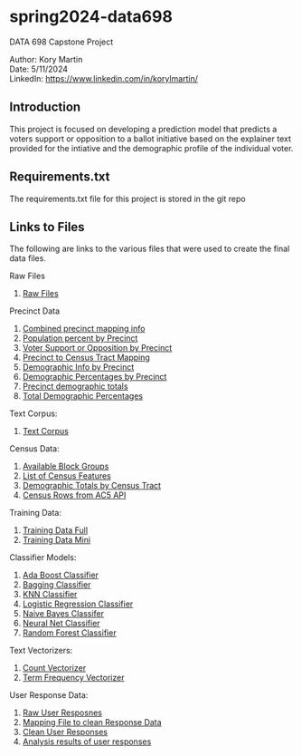 # spring2024-data698
DATA 698 Capstone Project

Author: Kory Martin  
Date: 5/11/2024  
LinkedIn: https://www.linkedin.com/in/korylmartin/

## Introduction
This project is focused on developing a prediction model that predicts a voters support or opposition to a ballot initiative based on the explainer text provided for the intiative and the demographic profile of the individual voter.

## Requirements.txt
The requirements.txt file for this project is stored in the git repo

## Links to Files
The following are links to the various files that were used to create the final data files. 

Raw Files
1. [Raw Files](https://data698-capstone-project.s3.us-west-2.amazonaws.com/raw_files/)

Precinct Data
1. [Combined precinct mapping info](https://data698-capstone-project.s3.us-west-2.amazonaws.com/clean_files/precinct_info.parquet)
2. [Population percent by Precinct](https://data698-capstone-project.s3.us-west-2.amazonaws.com/clean_files/precinct_percent_total.parquet)
3. [Voter Support or Opposition by Precinct](https://data698-capstone-project.s3.us-west-2.amazonaws.com/clean_files/voter_selection.parquet)
4. [Precinct to Census Tract Mapping](https://data698-capstone-project.s3.us-west-2.amazonaws.com/clean_files/precinct_census_mapping.parquet)
5. [Demographic Info by Precinct](https://data698-capstone-project.s3.us-west-2.amazonaws.com/clean_files/precinct_demo_info.parquet)
6. [Demographic Percentages by Precinct](https://data698-capstone-project.s3.us-west-2.amazonaws.com/clean_files/precinct_demographic_percentages.parquet)
7. [Precinct demographic totals](https://data698-capstone-project.s3.us-west-2.amazonaws.com/clean_files/precinct_demographic_totals.parquet)
8. [Total Demographic Percentages](https://data698-capstone-project.s3.us-west-2.amazonaws.com/clean_files/demographic_percentages.parquet)

Text Corpus:
1. [Text Corpus](https://data698-capstone-project.s3.us-west-2.amazonaws.com/clean_files/combined_df_final.parquet)

Census Data:
1. [Available Block Groups](https://data698-capstone-project.s3.us-west-2.amazonaws.com/clean_files/block_group_census_variables.csv)
2. [List of Census Features](https://data698-capstone-project.s3.us-west-2.amazonaws.com/clean_files/census_features.parquet.parquet)
3. [Demographic Totals by Census Tract](https://data698-capstone-project.s3.us-west-2.amazonaws.com/clean_files/census_features_total.parquet)
4. [Census Rows from AC5 API](https://data698-capstone-project.s3.us-west-2.amazonaws.com/clean_files/census_rows_df.parquet)

Training Data:
1. [Training Data Full](https://data698-capstone-project.s3.us-west-2.amazonaws.com/clean_files/model_training_data.parquet.parquet)
2. [Training Data Mini](https://data698-capstone-project.s3.us-west-2.amazonaws.com/clean_files/model_training_data_mini.parquet)

Classifier Models:
1. [Ada Boost Classifier](https://data698-capstone-project.s3.us-west-2.amazonaws.com/clean_files/models/ab_classifier.joblib)
2. [Bagging Classifier](https://data698-capstone-project.s3.us-west-2.amazonaws.com/clean_files/models/bag_classifier.joblib)
3. [KNN Classifier](https://data698-capstone-project.s3.us-west-2.amazonaws.com/clean_files/models/knn_classifier.joblib)
4. [Logistic Regression Classifier](https://data698-capstone-project.s3.us-west-2.amazonaws.com/clean_files/models/lr_classifier.joblib)
5. [Naive Bayes Classifer](https://data698-capstone-project.s3.us-west-2.amazonaws.com/clean_files/models/nb_classifier.joblib)
6. [Neural Net Classifier](https://data698-capstone-project.s3.us-west-2.amazonaws.com/clean_files/models/nnet_classifier.joblib)
7. [Random Forest Classifier](https://data698-capstone-project.s3.us-west-2.amazonaws.com/clean_files/models/rf_classifier.joblib)

Text Vectorizers:
1. [Count Vectorizer](https://data698-capstone-project.s3.us-west-2.amazonaws.com/clean_files/models/count_vectorizer.joblib)
2. [Term Frequency Vectorizer](https://data698-capstone-project.s3.us-west-2.amazonaws.com/clean_files/models/tf_vectorizer.joblib)

User Response Data:
1. [Raw User Resposnes](https://data698-capstone-project.s3.us-west-2.amazonaws.com/clean_files/user_responses.csv)
2. [Mapping File to clean Response Data](https://data698-capstone-project.s3.us-west-2.amazonaws.com/clean_files/response_mapping.csv)
3. [Clean User Responses](https://data698-capstone-project.s3.us-west-2.amazonaws.com/clean_files/user_responses_clean.parquet)
4. [Analysis results of user responses](https://data698-capstone-project.s3.us-west-2.amazonaws.com/clean_files/user_responses_analysis.parquet)
